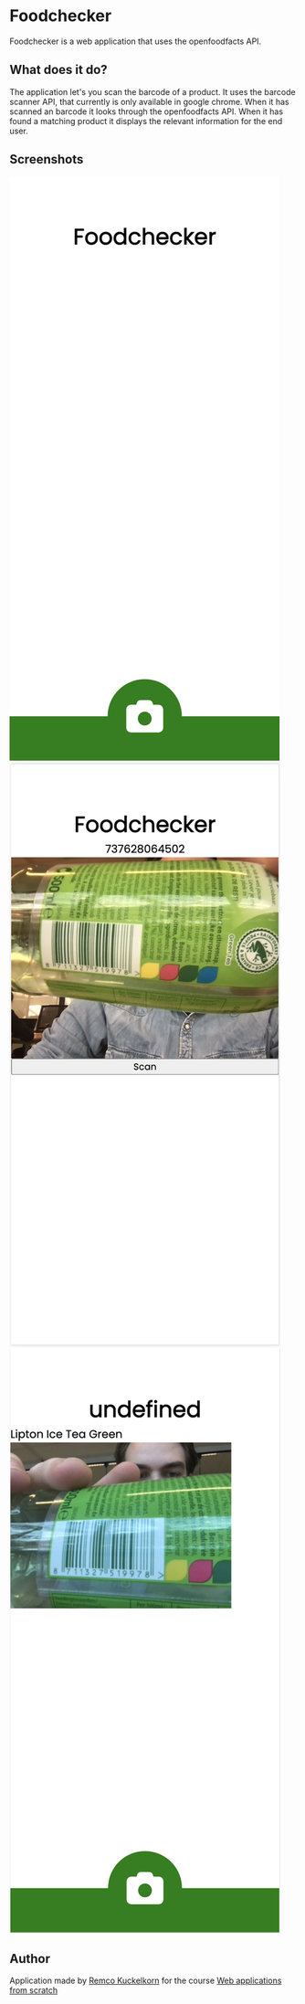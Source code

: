 # Foodchecker

Foodchecker is a web application that uses the openfoodfacts API.

## What does it do?

The application let's you scan the barcode of a product. It uses the barcode scanner API, that currently is only available in google chrome. When it has scanned an barcode it looks through the openfoodfacts API. When it has found a matching product it displays the relevant information for the end user.

## Screenshots

![Homescreen](./docs/assets/homescreen.png)![Live video feed](./docs/assets/camera.png)![Product details](./docs/assets/product.png)

## Author

Application made by [Remco Kuckelkorn](https://github.com/Kuckelkorn) for the course [Web applications from scratch](https://github.com/cmda-minor-web/web-app-from-scratch-2122)
